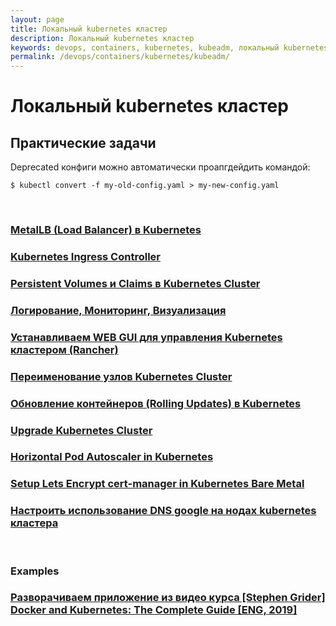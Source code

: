 ```yaml
---
layout: page
title: Локальный kubernetes кластер
description: Локальный kubernetes кластер
keywords: devops, containers, kubernetes, kubeadm, локальный kubernetes кластер
permalink: /devops/containers/kubernetes/kubeadm/
---
```


# Локальный kubernetes кластер

## Практические задачи

Deprecated конфиги можно автоматически проапгдейдить командой:

    $ kubectl convert -f my-old-config.yaml > my-new-config.yaml

<br/>

### [MetalLB (Load Balancer) в Kubernetes](/devops/containers/kubernetes/kubeadm/metal-lb/)

### [Kubernetes Ingress Controller](/devops/containers/kubernetes/kubeadm/ingress/)

### [Persistent Volumes и Claims в Kubernetes Cluster](/devops/containers/kubernetes/kubeadm/persistence/)

### [Логирование, Мониторинг, Визуализация](/devops/containers/kubernetes/monitoring/)

### [Устанавливаем WEB GUI для управления Kubernetes кластером (Rancher)](/devops/containers/kubernetes/kubeadm/gui/rancher/)

### [Переименование узлов Kubernetes Cluster](/devops/containers/kubernetes/kubeadm/renaming-kubernetes-nodes/)

### [Обновление контейнеров (Rolling Updates) в Kubernetes](/devops/containers/kubernetes/kubeadm/rolling-updates/)

### [Upgrade Kubernetes Cluster](/devops/containers/kubernetes/kubeadm/upgrade-kubernetes-cluster/)

### [Horizontal Pod Autoscaler in Kubernetes](/devops/containers/kubernetes/kubeadm/horizontal-pod-autoscaler/)

### [Setup Lets Encrypt cert-manager in Kubernetes Bare Metal](/devops/containers/kubernetes/kubeadm/lets-encrypt/)

### [Настроить использование DNS google на нодах kubernetes кластера](/devops/containers/kubernetes/kubeadm/dns/)

<br/>

### Examples

### [Разворачиваем приложение из видео курса [Stephen Grider] Docker and Kubernetes: The Complete Guide [ENG, 2019]](/devops/containers/kubernetes/kubeadm/grider-multi-pod-app/)
